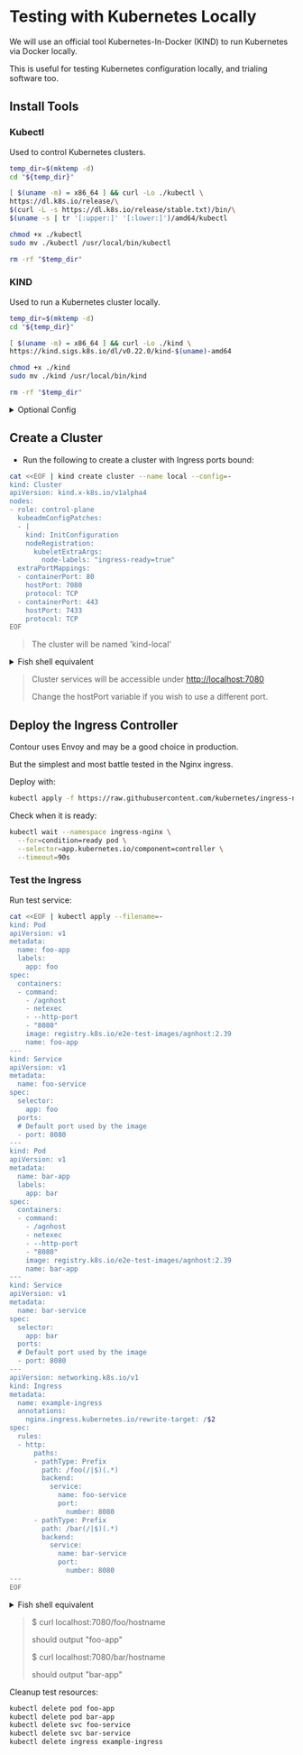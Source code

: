 # Testing with Kubernetes Locally

We will use an official tool Kubernetes-In-Docker (KIND) to run Kubernetes via
Docker locally.

This is useful for testing Kubernetes configuration locally,
and trialing software too.

## Install Tools

### Kubectl

Used to control Kubernetes clusters.

```bash
temp_dir=$(mktemp -d)
cd "${temp_dir}"

[ $(uname -m) = x86_64 ] && curl -Lo ./kubectl \
https://dl.k8s.io/release/\
$(curl -L -s https://dl.k8s.io/release/stable.txt)/bin/\
$(uname -s | tr '[:upper:]' '[:lower:]')/amd64/kubectl

chmod +x ./kubectl
sudo mv ./kubectl /usr/local/bin/kubectl

rm -rf "$temp_dir"
```

### KIND

Used to run a Kubernetes cluster locally.

```bash
temp_dir=$(mktemp -d)
cd "${temp_dir}"

[ $(uname -m) = x86_64 ] && curl -Lo ./kind \
https://kind.sigs.k8s.io/dl/v0.22.0/kind-$(uname)-amd64

chmod +x ./kind
sudo mv ./kind /usr/local/bin/kind

rm -rf "$temp_dir"
```

<!-- markdownlint-disable -->
<details>
  <summary>Optional Config</summary>
<!-- markdownlint-enable -->

Kubie: used to easily switch Kubernetes context (i.e. multiple clusters).

```bash
temp_dir=$(mktemp -d)
cd "${temp_dir}"

[ $(uname -m) = x86_64 ] && curl -Lo ./kubie \
https://github.com/sbstp/kubie/releases/download/v0.23.0/kubie-\
$(uname -s | tr '[:upper:]' '[:lower:]')-amd64

chmod +x ./kubie
sudo mv ./kubie /usr/local/bin/kubie

rm -rf "$temp_dir"
```

Helm: used to install software into the cluster.

```bash
temp_dir=$(mktemp -d)
cd "${temp_dir}"

[ $(uname -m) = x86_64 ] && curl -Lo ./helm.tar.gz \
https://get.helm.sh/helm-v3.14.3-$(uname -s | tr '[:upper:]' '[:lower:]')-amd64.tar.gz

tar -xvzf helm.tar.gz
sudo mv $(uname -s | tr '[:upper:]' '[:lower:]')-amd64/helm /usr/local/bin/helm

rm -rf "$temp_dir"
```

BASH (bashrc) aliases

```bash
echo alias k='kubectl' >> ~/.bashrc
echo alias kcc='kubie ctx' >> ~/.bashrc
echo alias ns='kubie ns' >> ~/.bashrc
source ~/.bashrc
```

fish aliases

```bash
echo alias k='kubectl' >> ~/.config/fish/config.fish
echo alias kcc='kubie ctx' >> ~/.config/fish/config.fish
echo alias ns='kubie ns' >> ~/.config/fish/config.fish
source ~/.config/fish/config.fish
```

<!-- markdownlint-disable -->
</details>
<!-- markdownlint-enable -->

## Create a Cluster

- Run the following to create a cluster with Ingress ports bound:

```bash
cat <<EOF | kind create cluster --name local --config=-
kind: Cluster
apiVersion: kind.x-k8s.io/v1alpha4
nodes:
- role: control-plane
  kubeadmConfigPatches:
  - |
    kind: InitConfiguration
    nodeRegistration:
      kubeletExtraArgs:
        node-labels: "ingress-ready=true"
  extraPortMappings:
  - containerPort: 80
    hostPort: 7080
    protocol: TCP
  - containerPort: 443
    hostPort: 7433
    protocol: TCP
EOF
```

> The cluster will be named 'kind-local'

<!-- markdownlint-disable -->
<details>
  <summary>Fish shell equivalent</summary>
<!-- markdownlint-enable -->
```bash
kind create cluster --name local --config (echo '
kind: Cluster
apiVersion: kind.x-k8s.io/v1alpha4
nodes:
- role: control-plane
  kubeadmConfigPatches:
  - |
    kind: InitConfiguration
    nodeRegistration:
      kubeletExtraArgs:
        node-labels: "ingress-ready=true"
  extraPortMappings:
  - containerPort: 80
    hostPort: 7080
    protocol: TCP
  - containerPort: 443
    hostPort: 7433
    protocol: TCP
' | psub)
```
<!-- markdownlint-disable -->
</details>
<!-- markdownlint-enable -->

> Cluster services will be accessible under <http://localhost:7080>
>
> Change the hostPort variable if you wish to use a different port.

## Deploy the Ingress Controller

Contour uses Envoy and may be a good choice in production.

But the simplest and most battle tested in the Nginx ingress.

Deploy with:

```bash
kubectl apply -f https://raw.githubusercontent.com/kubernetes/ingress-nginx/main/deploy/static/provider/kind/deploy.yaml
```

Check when it is ready:

```bash
kubectl wait --namespace ingress-nginx \
  --for=condition=ready pod \
  --selector=app.kubernetes.io/component=controller \
  --timeout=90s
```

### Test the Ingress

Run test service:

```bash
cat <<EOF | kubectl apply --filename=-
kind: Pod
apiVersion: v1
metadata:
  name: foo-app
  labels:
    app: foo
spec:
  containers:
  - command:
    - /agnhost
    - netexec
    - --http-port
    - "8080"
    image: registry.k8s.io/e2e-test-images/agnhost:2.39
    name: foo-app
---
kind: Service
apiVersion: v1
metadata:
  name: foo-service
spec:
  selector:
    app: foo
  ports:
  # Default port used by the image
  - port: 8080
---
kind: Pod
apiVersion: v1
metadata:
  name: bar-app
  labels:
    app: bar
spec:
  containers:
  - command:
    - /agnhost
    - netexec
    - --http-port
    - "8080"
    image: registry.k8s.io/e2e-test-images/agnhost:2.39
    name: bar-app
---
kind: Service
apiVersion: v1
metadata:
  name: bar-service
spec:
  selector:
    app: bar
  ports:
  # Default port used by the image
  - port: 8080
---
apiVersion: networking.k8s.io/v1
kind: Ingress
metadata:
  name: example-ingress
  annotations:
    nginx.ingress.kubernetes.io/rewrite-target: /$2
spec:
  rules:
  - http:
      paths:
      - pathType: Prefix
        path: /foo(/|$)(.*)
        backend:
          service:
            name: foo-service
            port:
              number: 8080
      - pathType: Prefix
        path: /bar(/|$)(.*)
        backend:
          service:
            name: bar-service
            port:
              number: 8080
---
EOF
```

<!-- markdownlint-disable -->
<details>
  <summary>Fish shell equivalent</summary>
<!-- markdownlint-enable -->
```bash
kubectl apply --filename (echo '
kind: Pod
apiVersion: v1
metadata:
  name: foo-app
  labels:
    app: foo
spec:
  containers:
  - command:
    - /agnhost
    - netexec
    - --http-port
    - "8080"
    image: registry.k8s.io/e2e-test-images/agnhost:2.39
    name: foo-app
---
kind: Service
apiVersion: v1
metadata:
  name: foo-service
spec:
  selector:
    app: foo
  ports:
  # Default port used by the image
  - port: 8080
---
kind: Pod
apiVersion: v1
metadata:
  name: bar-app
  labels:
    app: bar
spec:
  containers:
  - command:
    - /agnhost
    - netexec
    - --http-port
    - "8080"
    image: registry.k8s.io/e2e-test-images/agnhost:2.39
    name: bar-app
---
kind: Service
apiVersion: v1
metadata:
  name: bar-service
spec:
  selector:
    app: bar
  ports:
  # Default port used by the image
  - port: 8080
---
apiVersion: networking.k8s.io/v1
kind: Ingress
metadata:
  name: example-ingress
  annotations:
    nginx.ingress.kubernetes.io/rewrite-target: /$2
spec:
  rules:
  - http:
      paths:
      - pathType: Prefix
        path: /foo(/|$)(.*)
        backend:
          service:
            name: foo-service
            port:
              number: 8080
      - pathType: Prefix
        path: /bar(/|$)(.*)
        backend:
          service:
            name: bar-service
            port:
              number: 8080
---
' | psub)
```
<!-- markdownlint-disable -->
</details>
<!-- markdownlint-enable -->

> $ curl localhost:7080/foo/hostname
>
> should output "foo-app"
>
> $ curl localhost:7080/bar/hostname
>
> should output "bar-app"

Cleanup test resources:

```bash
kubectl delete pod foo-app
kubectl delete pod bar-app
kubectl delete svc foo-service
kubectl delete svc bar-service
kubectl delete ingress example-ingress
```
